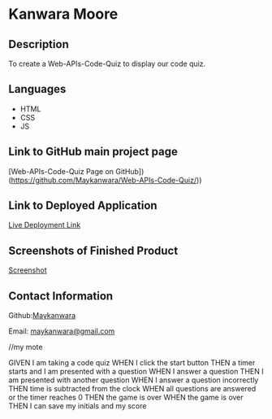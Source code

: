 

# Kanwara Moore

## Description

To create a Web-APIs-Code-Quiz  to display our code quiz. 

## Languages
- HTML
- CSS
- JS

## Link to GitHub main project page

[Web-APIs-Code-Quiz Page on GitHub])(https://github.com/Maykanwara/Web-APIs-Code-Quiz/))
                            
## Link to Deployed Application
[Live Deployment Link](https://maykanwara.github.io/Web-APIs-Code-Quiz/)


## Screenshots of Finished Product
[Screenshot](assets/codequiz.png)


## Contact Information

Github:[Maykanwara](https://github.com/Maykanwara)

Email: maykanwara@gmail.com


//my mote

GIVEN I am taking a code quiz
WHEN I click the start button
THEN a timer starts and I am presented with a question
WHEN I answer a question
THEN I am presented with another question
WHEN I answer a question incorrectly
THEN time is subtracted from the clock
WHEN all questions are answered or the timer reaches 0
THEN the game is over
WHEN the game is over
THEN I can save my initials and my score











